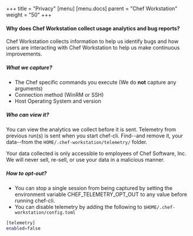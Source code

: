 +++
title = "Privacy"
[menu]
  [menu.docs]
    parent = "Chef Workstation"
    weight = "50"
+++

#### Why does Chef Workstation collect usage analytics and bug reports?

Chef Workstation collects information to help us identify bugs and how users are interacting with Chef Workstation to help us make continuous improvements.

##### What we capture?

* The Chef specific commands you execute (We do **not** capture any arguments)
* Connection method (WinRM or SSH)
* Host Operating System and version

##### Who can view it?

You can view the analytics we collect before it is sent. Telemetry from previous run(s) is sent when you start chef-cli. Find--and remove it, your data--from the `HOME/.chef-workstation/telemetry/` folder.

Your data collected is only accessible to employees of Chef Software, Inc. We will never sell, re-sell, or use your data in a malicious manner.
##### How to opt-out?

* You can stop a single session from being captured by setting the environment variable CHEF_TELEMETRY_OPT_OUT to any value before running chef-cli.
* You can disable telemetry by adding the following to `$HOME/.chef-workstation/config.toml`

```bash
[telemetry]
enabled=false
```
